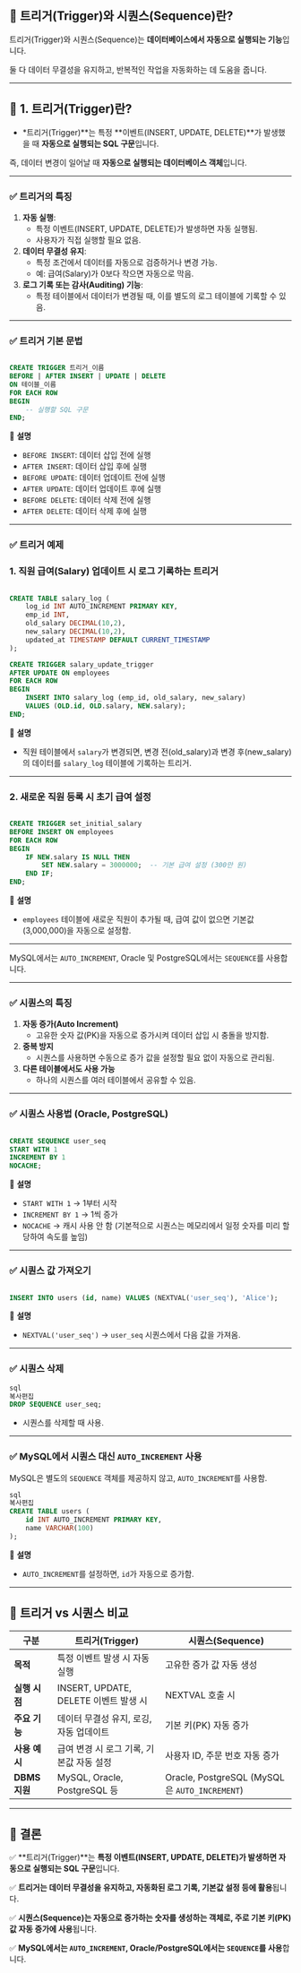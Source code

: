 ## **🔹 트리거(Trigger)와 시퀀스(Sequence)란?**

트리거(Trigger)와 시퀀스(Sequence)는 **데이터베이스에서 자동으로 실행되는 기능**입니다.

둘 다 데이터 무결성을 유지하고, 반복적인 작업을 자동화하는 데 도움을 줍니다.

---

## **🔹 1. 트리거(Trigger)란?**

- *트리거(Trigger)**는 특정 **이벤트(INSERT, UPDATE, DELETE)**가 발생했을 때 **자동으로 실행되는 SQL 구문**입니다.

즉, 데이터 변경이 일어날 때 **자동으로 실행되는 데이터베이스 객체**입니다.

---

### **✅ 트리거의 특징**

1. **자동 실행**:
    - 특정 이벤트(INSERT, UPDATE, DELETE)가 발생하면 자동 실행됨.
    - 사용자가 직접 실행할 필요 없음.
2. **데이터 무결성 유지**:
    - 특정 조건에서 데이터를 자동으로 검증하거나 변경 가능.
    - 예: 급여(Salary)가 0보다 작으면 자동으로 막음.
3. **로그 기록 또는 감사(Auditing) 기능**:
    - 특정 테이블에서 데이터가 변경될 때, 이를 별도의 로그 테이블에 기록할 수 있음.

---

### **✅ 트리거 기본 문법**

```sql

CREATE TRIGGER 트리거_이름
BEFORE | AFTER INSERT | UPDATE | DELETE
ON 테이블_이름
FOR EACH ROW
BEGIN
    -- 실행할 SQL 구문
END;

```

📌 **설명**

- `BEFORE INSERT`: 데이터 삽입 전에 실행
- `AFTER INSERT`: 데이터 삽입 후에 실행
- `BEFORE UPDATE`: 데이터 업데이트 전에 실행
- `AFTER UPDATE`: 데이터 업데이트 후에 실행
- `BEFORE DELETE`: 데이터 삭제 전에 실행
- `AFTER DELETE`: 데이터 삭제 후에 실행

---

### **✅ 트리거 예제**

### **1. 직원 급여(Salary) 업데이트 시 로그 기록하는 트리거**

```sql

CREATE TABLE salary_log (
    log_id INT AUTO_INCREMENT PRIMARY KEY,
    emp_id INT,
    old_salary DECIMAL(10,2),
    new_salary DECIMAL(10,2),
    updated_at TIMESTAMP DEFAULT CURRENT_TIMESTAMP
);

CREATE TRIGGER salary_update_trigger
AFTER UPDATE ON employees
FOR EACH ROW
BEGIN
    INSERT INTO salary_log (emp_id, old_salary, new_salary)
    VALUES (OLD.id, OLD.salary, NEW.salary);
END;

```

📌 **설명**

- 직원 테이블에서 `salary`가 변경되면, 변경 전(old_salary)과 변경 후(new_salary)의 데이터를 `salary_log` 테이블에 기록하는 트리거.

---

### **2. 새로운 직원 등록 시 초기 급여 설정**

```sql

CREATE TRIGGER set_initial_salary
BEFORE INSERT ON employees
FOR EACH ROW
BEGIN
    IF NEW.salary IS NULL THEN
        SET NEW.salary = 3000000;  -- 기본 급여 설정 (300만 원)
    END IF;
END;

```

📌 **설명**

- `employees` 테이블에 새로운 직원이 추가될 때, 급여 값이 없으면 기본값(3,000,000)을 자동으로 설정함.

---

MySQL에서는 `AUTO_INCREMENT`, Oracle 및 PostgreSQL에서는 `SEQUENCE`를 사용합니다.

---

### **✅ 시퀀스의 특징**

1. **자동 증가(Auto Increment)**
    - 고유한 숫자 값(PK)을 자동으로 증가시켜 데이터 삽입 시 충돌을 방지함.
2. **중복 방지**
    - 시퀀스를 사용하면 수동으로 증가 값을 설정할 필요 없이 자동으로 관리됨.
3. **다른 테이블에서도 사용 가능**
    - 하나의 시퀀스를 여러 테이블에서 공유할 수 있음.

---

### **✅ 시퀀스 사용법 (Oracle, PostgreSQL)**

```sql

CREATE SEQUENCE user_seq
START WITH 1
INCREMENT BY 1
NOCACHE;

```

📌 **설명**

- `START WITH 1` → 1부터 시작
- `INCREMENT BY 1` → 1씩 증가
- `NOCACHE` → 캐시 사용 안 함 (기본적으로 시퀀스는 메모리에서 일정 숫자를 미리 할당하여 속도를 높임)

---

### **✅ 시퀀스 값 가져오기**

```sql

INSERT INTO users (id, name) VALUES (NEXTVAL('user_seq'), 'Alice');

```

📌 **설명**

- `NEXTVAL('user_seq')` → `user_seq` 시퀀스에서 다음 값을 가져옴.

---

### **✅ 시퀀스 삭제**

```sql
sql
복사편집
DROP SEQUENCE user_seq;

```

- 시퀀스를 삭제할 때 사용.

---

### **✅ MySQL에서 시퀀스 대신 `AUTO_INCREMENT` 사용**

MySQL은 별도의 `SEQUENCE` 객체를 제공하지 않고, `AUTO_INCREMENT`를 사용함.

```sql
sql
복사편집
CREATE TABLE users (
    id INT AUTO_INCREMENT PRIMARY KEY,
    name VARCHAR(100)
);

```

📌 **설명**

- `AUTO_INCREMENT`를 설정하면, `id`가 자동으로 증가함.

---

## **🔹 트리거 vs 시퀀스 비교**

| **구분** | **트리거(Trigger)** | **시퀀스(Sequence)** |
| --- | --- | --- |
| **목적** | 특정 이벤트 발생 시 자동 실행 | 고유한 증가 값 자동 생성 |
| **실행 시점** | INSERT, UPDATE, DELETE 이벤트 발생 시 | NEXTVAL 호출 시 |
| **주요 기능** | 데이터 무결성 유지, 로깅, 자동 업데이트 | 기본 키(PK) 자동 증가 |
| **사용 예시** | 급여 변경 시 로그 기록, 기본값 자동 설정 | 사용자 ID, 주문 번호 자동 증가 |
| **DBMS 지원** | MySQL, Oracle, PostgreSQL 등 | Oracle, PostgreSQL (MySQL은 `AUTO_INCREMENT`) |

---

## **🔹 결론**

✅ **트리거(Trigger)**는 **특정 이벤트(INSERT, UPDATE, DELETE)가 발생하면 자동으로 실행되는 SQL 구문**입니다.

✅ **트리거는 데이터 무결성을 유지하고, 자동화된 로그 기록, 기본값 설정 등에 활용**됩니다.

✅ **시퀀스(Sequence)는 자동으로 증가하는 숫자를 생성하는 객체로, 주로 기본 키(PK) 값 자동 증가에 사용**됩니다.

✅ **MySQL에서는 `AUTO_INCREMENT`, Oracle/PostgreSQL에서는 `SEQUENCE`를 사용**합니다.
